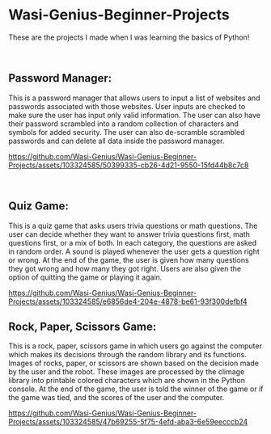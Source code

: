# Wasi-Genius-Beginner-Projects
These are the projects I made when I was learning the basics of Python!

</br>

## **Password Manager**:
This is a password manager that allows users to input a list of websites and passwords associated with those websites. User inputs are checked to make sure the user has input only valid information. The user can also have their password scrambled into a random collection of characters and symbols for added security. The user can also de-scramble scrambled passwords and can delete all data inside the password manager. 

https://github.com/Wasi-Genius/Wasi-Genius-Beginner-Projects/assets/103324585/50399335-cb26-4d21-9550-15fd44b8c7c8

</br>

## **Quiz Game**:
This is a quiz game that asks users trivia questions or math questions. The user can decide whether they want to answer trivia questions first, math questions first, or a mix of both. In each category, the questions are asked in random order. A sound is played whenever the user gets a question right or wrong. At the end of the game, the user is given how many questions they got wrong and how many they got right. Users are also given the option of quitting the game or playing it again.  

https://github.com/Wasi-Genius/Wasi-Genius-Beginner-Projects/assets/103324585/e6856de4-204e-4878-be61-93f300defbf4

## **Rock, Paper, Scissors Game**:
This is a rock, paper, scissors game in which users go against the computer which makes its decisions through the random library and its functions. Images of rocks, paper, or scissors are shown based on the decision made by the user and the robot. These images are processed by the climage library into printable colored characters which are shown in the Python console. At the end of the game, the user is told the winner of the game or if the game was tied, and the scores of the user and the computer.  

https://github.com/Wasi-Genius/Wasi-Genius-Beginner-Projects/assets/103324585/47b69255-5f75-4efd-aba3-6e59eecccb24




